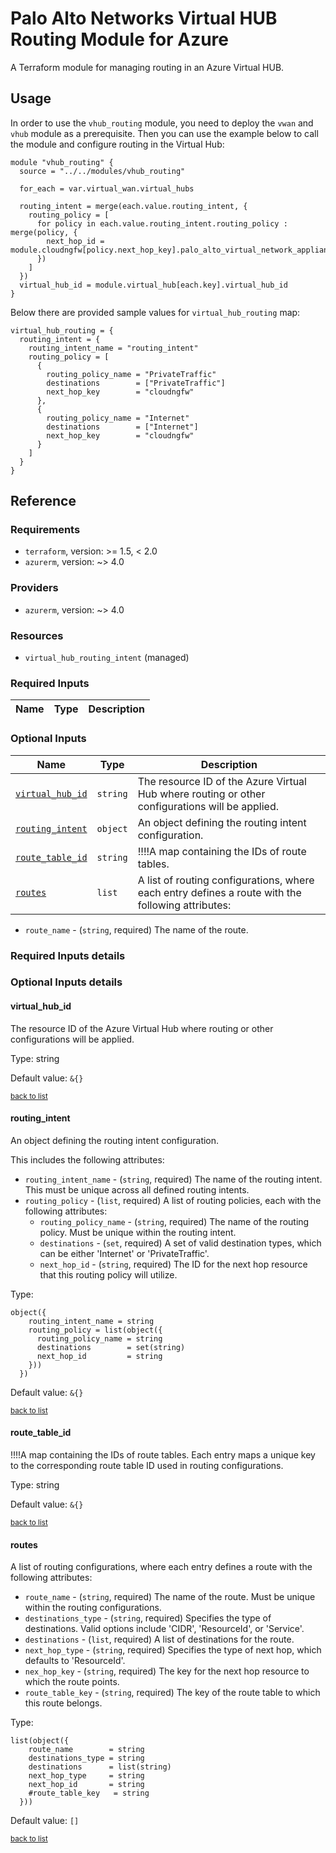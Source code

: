 # Palo Alto Networks Virtual HUB Routing Module for Azure

A Terraform module for managing routing in an Azure Virtual HUB.

## Usage

In order to use the `vhub_routing` module, you need to deploy the `vwan` and `vhub` module as a prerequisite.
Then you can use the example below to call the module and configure routing in the Virtual Hub:

```hcl
module "vhub_routing" {
  source = "../../modules/vhub_routing"

  for_each = var.virtual_wan.virtual_hubs

  routing_intent = merge(each.value.routing_intent, {
    routing_policy = [
      for policy in each.value.routing_intent.routing_policy : merge(policy, {
        next_hop_id = module.cloudngfw[policy.next_hop_key].palo_alto_virtual_network_appliance_id
      })
    ]
  })
  virtual_hub_id = module.virtual_hub[each.key].virtual_hub_id
}
```

Below there are provided sample values for `virtual_hub_routing` map:

```hcl
virtual_hub_routing = {
  routing_intent = {
    routing_intent_name = "routing_intent"
    routing_policy = [
      {
        routing_policy_name = "PrivateTraffic"
        destinations        = ["PrivateTraffic"]
        next_hop_key        = "cloudngfw"
      },
      {
        routing_policy_name = "Internet"
        destinations        = ["Internet"]
        next_hop_key        = "cloudngfw"
      }
    ]
  }
}
```

## Reference

### Requirements

- `terraform`, version: >= 1.5, < 2.0
- `azurerm`, version: ~> 4.0

### Providers

- `azurerm`, version: ~> 4.0



### Resources

- `virtual_hub_routing_intent` (managed)

### Required Inputs

Name | Type | Description
--- | --- | ---

### Optional Inputs

Name | Type | Description
--- | --- | ---
[`virtual_hub_id`](#virtual_hub_id) | `string` | The resource ID of the Azure Virtual Hub where routing or other configurations will be applied.
[`routing_intent`](#routing_intent) | `object` | An object defining the routing intent configuration.
[`route_table_id`](#route_table_id) | `string` | !!!!A map containing the IDs of route tables.
[`routes`](#routes) | `list` | A list of routing configurations, where each entry defines a route with the following attributes:

- `route_name`        - (`string`, required) The name of the route.



### Required Inputs details

### Optional Inputs details

#### virtual_hub_id

The resource ID of the Azure Virtual Hub where routing or other configurations will be applied.

Type: string

Default value: `&{}`

<sup>[back to list](#modules-optional-inputs)</sup>

#### routing_intent

An object defining the routing intent configuration.

This includes the following attributes:

- `routing_intent_name` - (`string`, required) The name of the routing intent. This must be unique across all defined routing intents.
- `routing_policy`       - (`list`, required) A list of routing policies, each with the following attributes:
  - `routing_policy_name` - (`string`, required) The name of the routing policy. Must be unique within the routing intent.
  - `destinations`        - (`set`, required) A set of valid destination types, which can be either 'Internet' or 'PrivateTraffic'.
  - `next_hop_id`       - (`string`, required) The ID for the next hop resource that this routing policy will utilize.



Type: 

```hcl
object({
    routing_intent_name = string
    routing_policy = list(object({
      routing_policy_name = string
      destinations        = set(string)
      next_hop_id         = string
    }))
  })
```


Default value: `&{}`

<sup>[back to list](#modules-optional-inputs)</sup>

#### route_table_id

!!!!A map containing the IDs of route tables. Each entry maps a unique key to the corresponding route table ID used in routing configurations.

Type: string

Default value: `&{}`

<sup>[back to list](#modules-optional-inputs)</sup>

#### routes

A list of routing configurations, where each entry defines a route with the following attributes:

- `route_name`        - (`string`, required) The name of the route. Must be unique within the routing configurations.
- `destinations_type` - (`string`, required) Specifies the type of destinations. Valid options include 'CIDR', 'ResourceId', or 'Service'.
- `destinations`      - (`list`, required) A list of destinations for the route.
- `next_hop_type`     - (`string`, required) Specifies the type of next hop, which defaults to 'ResourceId'.
- `nex_hop_key`       - (`string`, required) The key for the next hop resource to which the route points.
- `route_table_key`   - (`string`, required) The key of the route table to which this route belongs.



Type: 

```hcl
list(object({
    route_name        = string
    destinations_type = string
    destinations      = list(string)
    next_hop_type     = string
    next_hop_id       = string
    #route_table_key   = string
  }))
```


Default value: `[]`

<sup>[back to list](#modules-optional-inputs)</sup>
